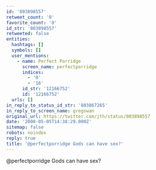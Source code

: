 ```yaml
---
id: '803898557'
retweet_count: '0'
favorite_count: '0'
id_str: '803898557'
retweeted: false
entities:
  hashtags: []
  symbols: []
  user_mentions:
    - name: Perfect Porridge
      screen_name: perfectporridge
      indices:
        - '0'
        - '16'
      id_str: '12166752'
      id: '12166752'
  urls: []
in_reply_to_status_id_str: '803867265'
in_reply_to_screen_name: gregswan
original_url: https://twitter.com/jth/status/803898557
date: '2008-05-05T14:38:29.000Z'
sitemap: false
robots: noindex
reply: true
title: '@perfectporridge Gods can have sex?'
---
```


@perfectporridge Gods can have sex?